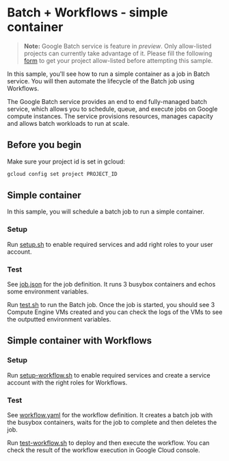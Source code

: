 # Batch + Workflows - simple container

> **Note:** Google Batch service is feature in *preview*.
> Only allow-listed projects can currently take advantage of it. Please fill the
> following [form](https://docs.google.com/forms/d/e/1FAIpQLSdfwO0N4oTu14bW3yxJBAak4KMn8qqeArs2NuNBXDrcjG-g5Q/viewform)
> to get your project allow-listed before attempting this sample.

In this sample, you'll see how to run a simple container as a job in Batch service. You
will then automate the lifecycle of the Batch job using Workflows.

The Google Batch service provides an end to end fully-managed batch service,
which allows you to schedule, queue, and execute jobs on Google compute
instances. The service provisions resources, manages capacity and allows batch
workloads to run at scale.

## Before you begin

Make sure your project id is set in gcloud:

```sh
gcloud config set project PROJECT_ID
```

## Simple container

In this sample, you will schedule a batch job to run a simple container.

### Setup

Run [setup.sh](setup.sh) to enable required services and add right roles to your user account.

### Test

See [job.json](job.json) for the job definition. It runs 3 busybox containers
and echos some environment variables.

Run [test.sh](test.sh) to run the Batch job. Once the job is started, you should
see 3 Compute Engine VMs created and you can check the logs of the VMs to see
the outputted environment variables.

## Simple container with Workflows

### Setup

Run [setup-workflow.sh](setup-workflow.sh) to enable required services and
create a service account with the right roles for Workflows.

### Test

See [workflow.yaml](workflow.yaml) for the workflow definition. It creates a
batch job with the busybox containers, waits for the job to complete and then
deletes the job.

Run [test-workflow.sh](test-workflow.sh) to deploy and then execute the
workflow. You can check the result of the workflow execution in Google Cloud
console.